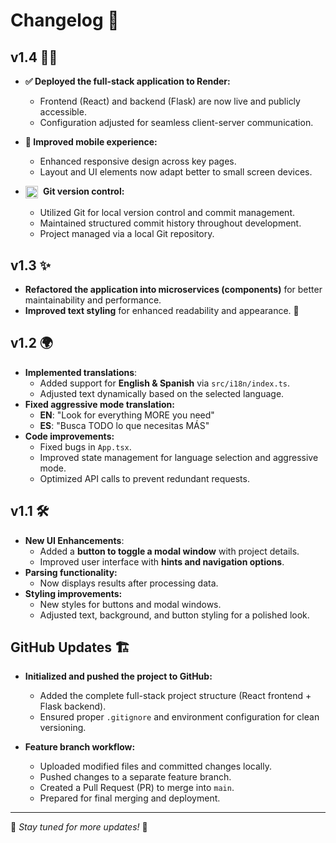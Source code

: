 # Changelog 🚀

## v1.4 🐱‍👤

- **✅ Deployed the full-stack application to Render:**
  - Frontend (React) and backend (Flask) are now live and publicly accessible.
  - Configuration adjusted for seamless client-server communication.

- **📱 Improved mobile experience:**
  - Enhanced responsive design across key pages.
  - Layout and UI elements now adapt better to small screen devices.

- **<img src="https://upload.wikimedia.org/wikipedia/commons/3/3f/Git_icon.svg" alt="Git logo" width="20" style="vertical-align:middle; margin-right: 5px;"> Git version control:**
  - Utilized Git for local version control and commit management.
  - Maintained structured commit history throughout development.
  - Project managed via a local Git repository.



## v1.3 ✨
- **Refactored the application into microservices (components)** for better maintainability and performance.
- **Improved text styling** for enhanced readability and appearance. 🎨

## v1.2 🌍
- **Implemented translations**:
  - Added support for **English & Spanish** via `src/i18n/index.ts`.
  - Adjusted text dynamically based on the selected language.
- **Fixed aggressive mode translation:**
  - **EN**: "Look for everything MORE you need"
  - **ES**: "Busca TODO lo que necesitas MÁS"
- **Code improvements:**
  - Fixed bugs in `App.tsx`.
  - Improved state management for language selection and aggressive mode.
  - Optimized API calls to prevent redundant requests.

## v1.1 🛠
- **New UI Enhancements**:
  - Added a **button to toggle a modal window** with project details.
  - Improved user interface with **hints and navigation options**.
- **Parsing functionality:**
  - Now displays results after processing data.
- **Styling improvements:**
  - New styles for buttons and modal windows.
  - Adjusted text, background, and button styling for a polished look.

## GitHub Updates 🏗

- **Initialized and pushed the project to GitHub:**
  - Added the complete full-stack project structure (React frontend + Flask backend).
  - Ensured proper `.gitignore` and environment configuration for clean versioning.

- **Feature branch workflow:**
  - Uploaded modified files and committed changes locally.
  - Pushed changes to a separate feature branch.
  - Created a Pull Request (PR) to merge into `main`.
  - Prepared for final merging and deployment.


---

📌 *Stay tuned for more updates!* 🚀
